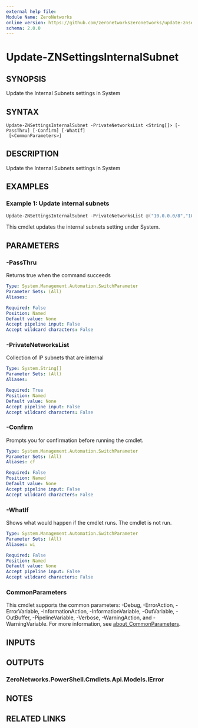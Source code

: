 ```yaml
---
external help file:
Module Name: ZeroNetworks
online version: https://github.com/zeronetworkszeronetworks/update-znsettingsinternalsubnet
schema: 2.0.0
---
```


# Update-ZNSettingsInternalSubnet

## SYNOPSIS
Update the Internal Subnets settings in System

## SYNTAX

```
Update-ZNSettingsInternalSubnet -PrivateNetworksList <String[]> [-PassThru] [-Confirm] [-WhatIf]
 [<CommonParameters>]
```

## DESCRIPTION
Update the Internal Subnets settings in System

## EXAMPLES

### Example 1: Update internal subnets
```powershell
Update-ZNSettingsInternalSubnet -PrivateNetworksList @("10.0.0.0/8","100.64.0.0/10","169.254.0.0/16","172.16.0.0/12","192.0.0.0/24","192.168.0.0/16","198.18.0.0/15","1.1.1.0/24")

```

This cmdlet updates the internal subnets setting under System.

## PARAMETERS

### -PassThru
Returns true when the command succeeds

```yaml
Type: System.Management.Automation.SwitchParameter
Parameter Sets: (All)
Aliases:

Required: False
Position: Named
Default value: None
Accept pipeline input: False
Accept wildcard characters: False
```

### -PrivateNetworksList
Collection of IP subnets that are internal

```yaml
Type: System.String[]
Parameter Sets: (All)
Aliases:

Required: True
Position: Named
Default value: None
Accept pipeline input: False
Accept wildcard characters: False
```

### -Confirm
Prompts you for confirmation before running the cmdlet.

```yaml
Type: System.Management.Automation.SwitchParameter
Parameter Sets: (All)
Aliases: cf

Required: False
Position: Named
Default value: None
Accept pipeline input: False
Accept wildcard characters: False
```

### -WhatIf
Shows what would happen if the cmdlet runs.
The cmdlet is not run.

```yaml
Type: System.Management.Automation.SwitchParameter
Parameter Sets: (All)
Aliases: wi

Required: False
Position: Named
Default value: None
Accept pipeline input: False
Accept wildcard characters: False
```

### CommonParameters
This cmdlet supports the common parameters: -Debug, -ErrorAction, -ErrorVariable, -InformationAction, -InformationVariable, -OutVariable, -OutBuffer, -PipelineVariable, -Verbose, -WarningAction, and -WarningVariable. For more information, see [about_CommonParameters](http://go.microsoft.com/fwlink/?LinkID=113216).

## INPUTS

## OUTPUTS

### ZeroNetworks.PowerShell.Cmdlets.Api.Models.IError

## NOTES

## RELATED LINKS

